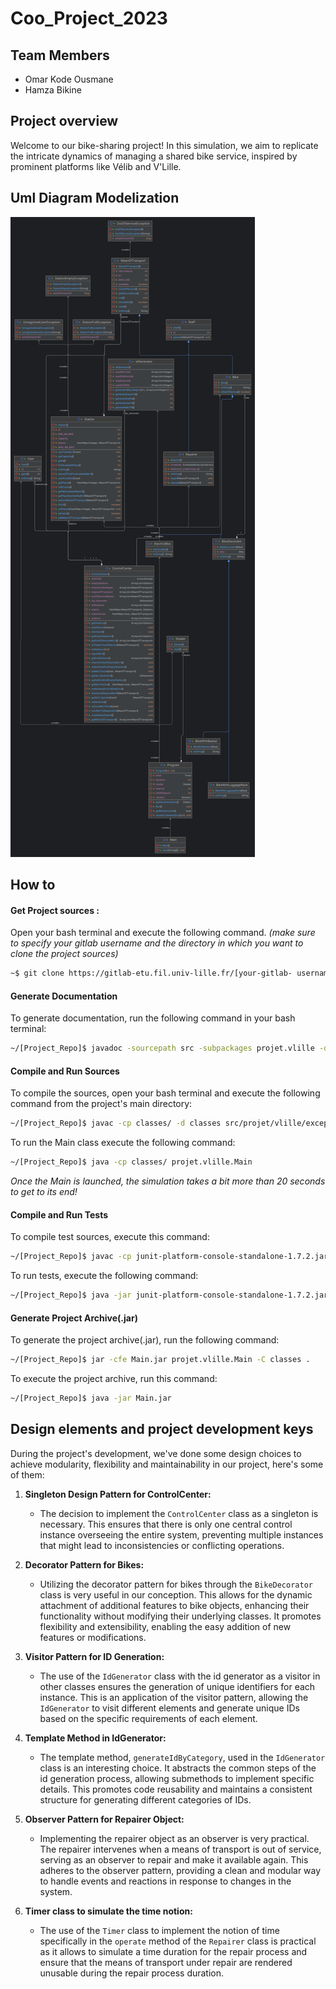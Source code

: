 # Coo_Project_2023

## Team Members

- Omar Kode Ousmane
- Hamza Bikine

## Project overview
Welcome to our bike-sharing project! In this simulation, we aim to replicate the intricate dynamics of managing a shared bike service, inspired by prominent platforms like Vélib and V'Lille.

## Uml Diagram Modelization 

![UML_diagram.png](UML_diagram.png)

## How to

#### Get Project  sources :

Open your bash terminal and execute the following command.  _(make sure to specify your gitlab username and the directory in which you want to clone the project sources)_

```bash
~$ git clone https://gitlab-etu.fil.univ-lille.fr/[your-gitlab- username]kode_ousmane_omar_bikine_hamza_projet_coo.git cd [your-project-repo]
```

#### Generate Documentation

To generate documentation, run the following command in your bash terminal:

```bash
~/[Project_Repo]$ javadoc -sourcepath src -subpackages projet.vlille -d docs
```

#### Compile and Run Sources

To compile the sources, open your bash terminal and execute the following command from the project's main directory:

```bash
~/[Project_Repo]$ javac -cp classes/ -d classes src/projet/vlille/exception/*.java src/projet/vlille/idGenerator/IdGenerator.java src/projet/vlille/decorators/*.java src/projet/vlille/user/User.java src/projet/vlille/steal/Stealer.java src/projet/vlille/staff/Staff.java src/projet/vlille/staff/staffs/Repairer.java src/projet/vlille/meansOfTransport/MeanOfTransport.java src/projet/vlille/meansOfTransport/bike/Bike.java src/projet/vlille/meansOfTransport/bike/bikes/ElectricBike.java src/projet/vlille/controlCenter/ControlCenter.java src/projet/vlille/program/Program.java src/projet/vlille/station/Station.java src/projet/vlille/Main.java
```

To run the Main class execute the following command:

```bash
~/[Project_Repo]$ java -cp classes/ projet.vlille.Main
```
_Once the Main is launched, the simulation takes a bit more than 20 seconds to get to its end!_

#### Compile and Run Tests

To compile test sources, execute this command:

```bash
~/[Project_Repo]$ javac -cp junit-platform-console-standalone-1.7.2.jar:classes/ -d testClasses/ test/projet/vlille/staff/staffs/RepairerTest.java test/projet/vlille/meansOfTransport/bike/BikeTest.java test/projet/vlille/controlCenter/ControlCenterTest.java test/projet/vlille/idGenerator/IdGeneratorTest.java test/projet/vlille/station/StationTest.java 
```
To run tests, execute the following command:

```bash
~/[Project_Repo]$ java -jar junit-platform-console-standalone-1.7.2.jar  --class-path testClasses/:classes/ --scan-class-path
```

#### Generate Project Archive(.jar)

To generate the project archive(.jar), run the following command:

```bash
~/[Project_Repo]$ jar -cfe Main.jar projet.vlille.Main -C classes .
```

To execute the project archive, run this command:

```bash
~/[Project_Repo]$ java -jar Main.jar 
```

## Design elements and project development keys 

During the project's development, we've done some design choices to achieve modularity, flexibility and maintainability in our project, here's some of them:

1. **Singleton Design Pattern for ControlCenter:**
    - The decision to implement the `ControlCenter` class as a singleton is necessary. This ensures that there is only one central control instance overseeing the entire system, preventing multiple instances that might lead to inconsistencies or conflicting operations.

2. **Decorator Pattern for Bikes:**
    - Utilizing the decorator pattern for bikes through the `BikeDecorator` class is very useful in our conception. This allows for the dynamic attachment of additional features to bike objects, enhancing their functionality without modifying their underlying classes. It promotes flexibility and extensibility, enabling the easy addition of new features or modifications.

3. **Visitor Pattern for ID Generation:**
    - The use of the `IdGenerator` class with the id generator as a visitor in other classes ensures the generation of unique identifiers for each instance. This is an application of the visitor pattern, allowing the `IdGenerator` to visit different elements and generate unique IDs based on the specific requirements of each element.

4. **Template Method in IdGenerator:**
    - The template method, `generateIdByCategory`, used in the `IdGenerator` class is an interesting choice. It abstracts the common steps of the id generation process, allowing submethods to implement specific details. This promotes code reusability and maintains a consistent structure for generating different categories of IDs.

5. **Observer Pattern for Repairer Object:**
    - Implementing the repairer object as an observer is very practical. The repairer intervenes when a means of transport is out of service, serving as an observer to repair and make it available again. This adheres to the observer pattern, providing a clean and modular way to handle events and reactions in response to changes in the system.

6. **Timer class to simulate the time notion:**
    - The use of the `Timer` class to implement the notion of time specifically in the `operate` method of the `Repairer` class is practical as it allows to simulate a time duration for the repair process and ensure that the means of transport under repair are rendered unusable during the repair process duration.




